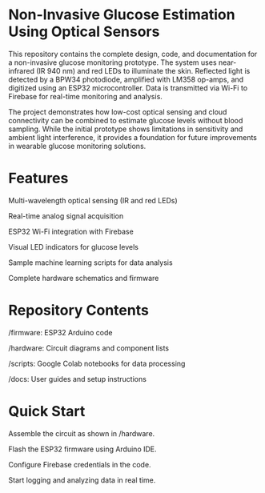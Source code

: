 # Non-Invasive Glucose Estimation Using Optical Sensors
This repository contains the complete design, code, and documentation for a non-invasive glucose monitoring prototype. The system uses near-infrared (IR 940 nm) and red LEDs to illuminate the skin. Reflected light is detected by a BPW34 photodiode, amplified with LM358 op-amps, and digitized using an ESP32 microcontroller. Data is transmitted via Wi-Fi to Firebase for real-time monitoring and analysis.

The project demonstrates how low-cost optical sensing and cloud connectivity can be combined to estimate glucose levels without blood sampling. While the initial prototype shows limitations in sensitivity and ambient light interference, it provides a foundation for future improvements in wearable glucose monitoring solutions.

# Features
Multi-wavelength optical sensing (IR and red LEDs)

Real-time analog signal acquisition

ESP32 Wi-Fi integration with Firebase

Visual LED indicators for glucose levels

Sample machine learning scripts for data analysis

Complete hardware schematics and firmware

# Repository Contents
/firmware: ESP32 Arduino code

/hardware: Circuit diagrams and component lists

/scripts: Google Colab notebooks for data processing

/docs: User guides and setup instructions

# Quick Start
Assemble the circuit as shown in /hardware.

Flash the ESP32 firmware using Arduino IDE.

Configure Firebase credentials in the code.

Start logging and analyzing data in real time.
